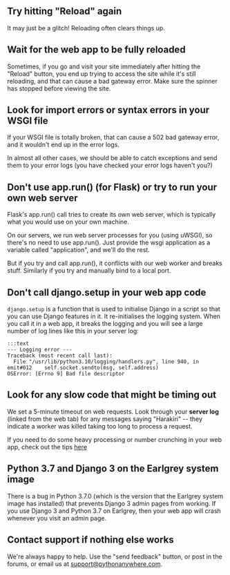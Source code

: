 
<!--
.. title: I'm getting a "502 Bad Gateway / Backend" or a "504-loadbalancer" error. What to do next?
.. slug: 502BadGateway
.. date: 2015-05-13 14:35:28 UTC+01:00
.. tags:
.. category:
.. link:
.. description:
.. type: text
-->




## Try hitting "Reload" again


It may just be a glitch! Reloading often clears things up. 


## Wait for the web app to be fully reloaded


Sometimes, if you go and visit your site immediately after hitting the "Reload"
button, you end up trying to access the site while it's still reloading, and
that can cause a bad gateway error. Make sure the spinner has stopped before
viewing the site. 


## Look for import errors or syntax errors in your WSGI file


If your WSGI file is totally broken, that can cause a 502 bad gateway error,
and it wouldn't end up in the error logs. 

In almost all other cases, we should be able to catch exceptions and send them
to your error logs (you have checked your error logs haven't you?) 


## Don't use app.run() (for Flask) or try to run your own web server


Flask's app.run() call tries to create its own web server, which is typically
what you would use on your own machine. 

On our servers, we run web server processes for you (using uWSGI), so there's
no need to use app.run(). Just provide the wsgi application as a variable
called "application", and we'll do the rest. 

But if you try and call app.run(), it conflicts with our web worker and breaks
stuff.   Similarly if you try and manually bind to a local port.


## Don't call django.setup in your web app code
`django.setup` is a function that is used to initialise Django in a script so
that you can use Django features in it. It re-initialises the logging
system. When you call it in a web app, it breaks the logging and you will see a
large number of log lines like this in your server log:


    :::text
    --- Logging error ---
    Traceback (most recent call last):
      File "/usr/lib/python3.10/logging/handlers.py", line 940, in emit#012    self.socket.sendto(msg, self.address)
    OSError: [Errno 9] Bad file descriptor


## Look for any slow code that might be timing out

We set a 5-minute timeout on web requests.  Look through your **server log**
(linked from the web tab) for any messages saying "Harakiri" -- they indicate
a worker was killed taking too long to process a request.

If you need to do some heavy processing or number crunching in your web app,
check out the tips [here](/pages/AsyncInWebApps)


## Python 3.7 and Django 3 on the Earlgrey system image
There is a bug in Python 3.7.0 (which is the version that the Earlgrey system
image has installed) that prevents Django 3 admin pages from working. If you
use Django 3 and Python 3.7 on Earlgrey, then your web app will crash whenever
you visit an admin page.


## Contact support if nothing else works


We're always happy to help. Use the "send feedback" button, or post in the
forums, or email us at
[support@pythonanywhere.com](mailto:support@pythonanywhere.com). 

